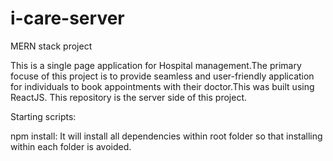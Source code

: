 # i-care-server

MERN stack project

This is a single page application for Hospital management.The primary focuse of this project is to provide seamless and user-friendly application for individuals to book appointments with their doctor.This was built using ReactJS. This repository is the server side of this project.

Starting scripts:

npm install: It will install all dependencies within root folder so that installing within each folder is avoided.
